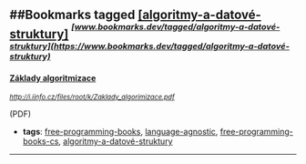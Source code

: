 ##Bookmarks tagged [[algoritmy-a-datové-struktury]](https://www.bookmarks.dev?q=[algoritmy-a-datové-struktury])
_<sup><sup>[www.bookmarks.dev/tagged/algoritmy-a-datové-struktury](https://www.bookmarks.dev/tagged/algoritmy-a-datové-struktury)</sup></sup>_
---
#### [Základy algoritmizace](http://i.iinfo.cz/files/root/k/Zaklady_algorimizace.pdf)
_<sup>http://i.iinfo.cz/files/root/k/Zaklady_algorimizace.pdf</sup>_

(PDF)
* **tags**: [free-programming-books](../tagged/free-programming-books.md), [language-agnostic](../tagged/language-agnostic.md), [free-programming-books-cs](../tagged/free-programming-books-cs.md), [algoritmy-a-datové-struktury](../tagged/algoritmy-a-datové-struktury.md)
---
